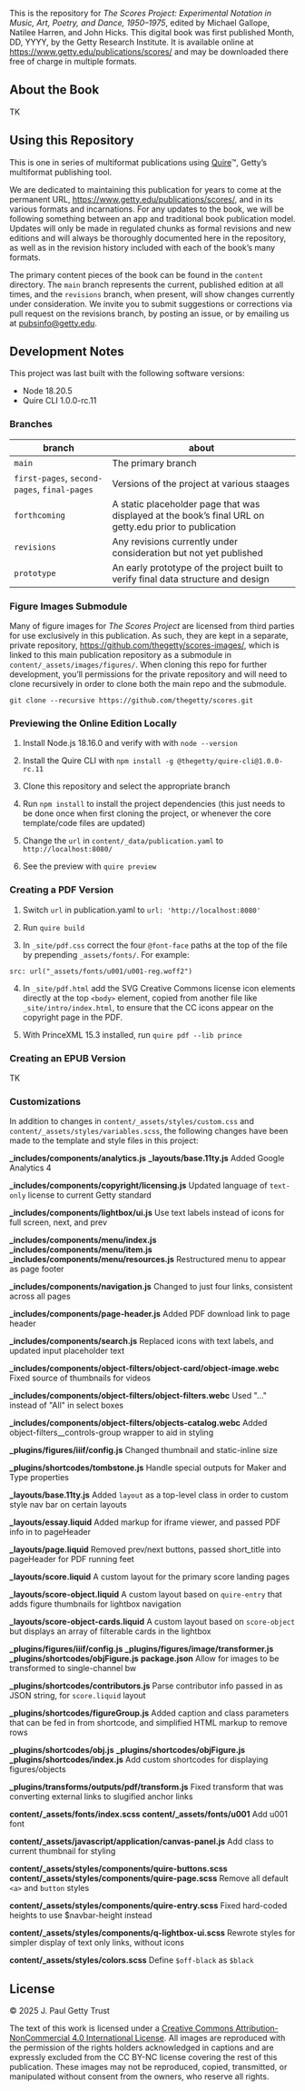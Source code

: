 This is the repository for *The Scores Project: Experimental Notation in Music, Art, Poetry, and Dance, 1950–1975*, edited by Michael Gallope, Natilee Harren, and John Hicks. This digital book was first published Month, DD, YYYY, by the Getty Research Institute. It is available online at https://www.getty.edu/publications/scores/ and may be downloaded there free of charge in multiple formats.

## About the Book

TK

## Using this Repository

This is one in series of multiformat publications using [Quire](http://quire.getty.edu)™, Getty’s multiformat publishing tool. 

We are dedicated to maintaining this publication for years to come at the permanent URL, https://www.getty.edu/publications/scores/, and in its various formats and incarnations. For any updates to the book, we will be following something between an app and traditional book publication model. Updates will only be made in regulated chunks as formal revisions and new editions and will always be thoroughly documented here in the repository, as well as in the revision history included with each of the book’s many formats.

The primary content pieces of the book can be found in the `content` directory. The `main` branch represents the current, published edition at all times, and the `revisions` branch, when present, will show changes currently under consideration. We invite you to submit suggestions or corrections via pull request on the revisions branch, by posting an issue, or by emailing us at [pubsinfo@getty.edu](mailto:pubsinfo@getty.edu).

## Development Notes

This project was last built with the following software versions:

- Node 18.20.5
- Quire CLI 1.0.0-rc.11

### Branches

| branch | about |
| --- | --- |
| `main` | The primary branch |
| `first-pages`, `second-pages`, `final-pages`| Versions of the project at various staages |
| `forthcoming` | A static placeholder page that was displayed at the book’s final URL on getty.edu prior to publication |
| `revisions` | Any revisions currently under consideration but not yet published |
| `prototype` | An early prototype of the project built to verify final data structure and design |

### Figure Images Submodule

Many of figure images for *The Scores Project* are licensed from third parties for use exclusively in this publication. As such, they are kept in a separate, private repository, https://github.com/thegetty/scores-images/, which is linked to this main publication repository as a submodule in `content/_assets/images/figures/`. When cloning this repo for further development, you’ll permissions for the private repository and will need to clone recursively in order to clone both the main repo and the submodule.

```
git clone --recursive https://github.com/thegetty/scores.git
```

### Previewing the Online Edition Locally

1. Install Node.js 18.16.0 and verify with with `node --version`

2. Install the Quire CLI with `npm install -g @thegetty/quire-cli@1.0.0-rc.11`

3. Clone this repository and select the appropriate branch

4. Run `npm install` to install the project dependencies (this just needs to be done once when first cloning the project, or whenever the core template/code files are updated)

5. Change the `url` in `content/_data/publication.yaml` to `http://localhost:8080/`

6. See the preview with `quire preview`

### Creating a PDF Version

1. Switch `url` in publication.yaml to `url: 'http://localhost:8080'`

2. Run `quire build`

3. In `_site/pdf.css` correct the four `@font-face` paths at the top of the file by prepending `_assets/fonts/`. For example:

```
src: url("_assets/fonts/u001/u001-reg.woff2")
```

4. In `_site/pdf.html` add the SVG Creative Commons license icon elements directly at the top `<body>` element, copied from another file like `_site/intro/index.html`, to ensure that the CC icons appear on the copyright page in the PDF.

5. With PrinceXML 15.3 installed, run `quire pdf --lib prince`

### Creating an EPUB Version

TK

### Customizations

In addition to changes in `content/_assets/styles/custom.css` and `content/_assets/styles/variables.scss`, the following changes have been made to the template and style files in this project:

**_includes/components/analytics.js**
**_layouts/base.11ty.js**
Added Google Analytics 4

**_includes/components/copyright/licensing.js**
Updated language of `text-only` license to current Getty standard

**_includes/components/lightbox/ui.js**
Use text labels instead of icons for full screen, next, and prev

**_includes/components/menu/index.js**
**_includes/components/menu/item.js**
**_includes/components/menu/resources.js**
Restructured menu to appear as page footer

**_includes/components/navigation.js**
Changed to just four links, consistent across all pages

**_includes/components/page-header.js**
Added PDF download link to page header

**_includes/components/search.js**
Replaced icons with text labels, and updated input placeholder text

**_includes/components/object-filters/object-card/object-image.webc**
Fixed source of thumbnails for videos

**_includes/components/object-filters/object-filters.webc**
Used "..." instead of "All" in select boxes

**_includes/components/object-filters/objects-catalog.webc**
Added object-filters__controls-group wrapper to aid in styling

**_plugins/figures/iiif/config.js**
Changed thumbnail and static-inline size

**_plugins/shortcodes/tombstone.js**
Handle special outputs for Maker and Type properties

**_layouts/base.11ty.js**
Added `layout` as a top-level class in order to custom style nav bar on certain layouts

**_layouts/essay.liquid**
Added markup for iframe viewer, and passed PDF info in to pageHeader

**_layouts/page.liquid**
Removed prev/next buttons, passed short_title into pageHeader for PDF running feet

**_layouts/score.liquid**
A custom layout for the primary score landing pages

**_layouts/score-object.liquid**
A custom layout based on `quire-entry` that adds figure thumbnails for lightbox navigation

**_layouts/score-object-cards.liquid**
A custom layout based on `score-object` but displays an array of filterable cards in the lightbox

**_plugins/figures/iiif/config.js**
**_plugins/figures/image/transformer.js**
**_plugins/shortcodes/objFigure.js**
**package.json**
Allow for images to be transformed to single-channel bw

**_plugins/shortcodes/contributors.js**
Parse contributor info passed in as JSON string, for `score.liquid` layout

**_plugins/shortcodes/figureGroup.js**
Added caption and class parameters that can be fed in from shortcode, and simplified HTML markup to remove rows

**_plugins/shortcodes/obj.js**
**_plugins/shortcodes/objFigure.js**
**_plugins/shortcodes/index.js**
Add custom shortcodes for displaying figures/objects

**_plugins/transforms/outputs/pdf/transform.js**
Fixed transform that was converting external links to slugified anchor links

**content/_assets/fonts/index.scss**
**content/_assets/fonts/u001**
Add u001 font

**content/_assets/javascript/application/canvas-panel.js**
Add class to current thumbnail for styling

**content/_assets/styles/components/quire-buttons.scss**
**content/_assets/styles/components/quire-page.scss**
Remove all default `<a>` and `button` styles

**content/_assets/styles/components/quire-entry.scss**
Fixed hard-coded heights to use $navbar-height instead

**content/_assets/styles/components/q-lightbox-ui.scss**
Rewrote styles for simpler display of text only links, without icons

**content/_assets/styles/colors.scss**
Define `$off-black` as `$black`

## License

© 2025 J. Paul Getty Trust

The text of this work is licensed under a <a href="https://creativecommons.org/licenses/by-nc/4.0/" target="_blank" rel="license">Creative Commons Attribution-NonCommercial 4.0 International License</a>. All images are reproduced with the permission of the rights holders acknowledged in captions and are expressly excluded from the CC BY-NC license covering the rest of this publication. These images may not be reproduced, copied, transmitted, or manipulated without consent from the owners, who reserve all rights. 